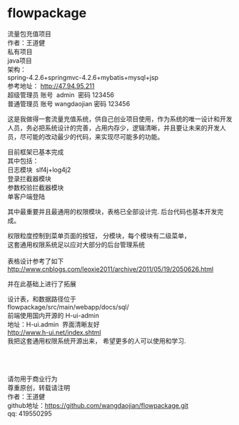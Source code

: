 # flowpackage
流量包充值项目</br>
作者：王道健</br>
私有项目</br>
java项目  </br>
架构：</br>
spring-4.2.6+springmvc-4.2.6+mybatis+mysql+jsp </br>
参考地址： http://47.94.95.211</br>
超级管理员 账号  admin  密码 123456</br>
普通管理员 账号 wangdaojian 密码 123456</br>


这是我做得一套流量充值系统，供自己创业项目使用，作为系统的唯一设计和开发人员，务必把系统设计的完善，占用内存少，逻辑清晰，并且要让未来的开发人员，尽可能的改动最少的代码，来实现尽可能多的功能。</br>

目前框架已基本完成</br>
其中包括：</br>
日志模块  slf4j+log4j2</br>
登录拦截器模块 </br>
参数校验拦截器模块</br>
单客户端登陆</br>

其中最重要并且最通用的权限模块，表格已全部设计完. 后台代码也基本开发完成。</br>

权限粒度控制到菜单页面的按钮， 分模块，每个模块有二级菜单，</br>
这套通用权限系统足以应对大部分的后台管理系统</br>
</br>
表格设计参考了如下</br>
http://www.cnblogs.com/leoxie2011/archive/2011/05/19/2050626.html

并在此基础上进行了拓展</br>

设计表，和数据路径位于</br>
flowpackage/src/main/webapp/docs/sql/
</br>
前端使用国内开源的 H-ui-admin</br>
地址：H-ui.admin  界面清晰友好</br>
http://www.h-ui.net/index.shtml
</br>
我把这套通用权限系统开源出来， 希望更多的人可以使用和学习.</br>
</br>


</br></br>
请勿用于商业行为</br>
尊重原创，转载请注明</br>
作者：王道健</br>
github地址：https://github.com/wangdaojian/flowpackage.git</br>
qq: 419550295
